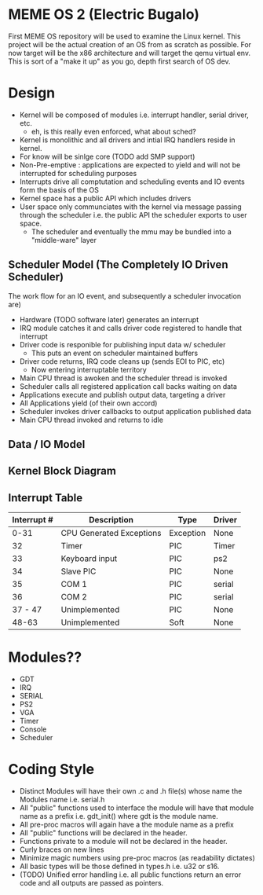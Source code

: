 # MEME OS 2 (Electric Bugalo)
First MEME OS repository will be used to examine the Linux kernel. This project
will be the actual creation of an OS from as scratch as possible. For now
target will be the x86 architecture and will target the qemu virtual env.
This is sort of a "make it up" as you go, depth first search of OS dev.

# Design
- Kernel will be composed of modules i.e. interrupt handler, serial driver,
  etc.
    - eh, is this really even enforced, what about sched?
- Kernel is monolithic and all drivers and intial IRQ handlers reside in kernel.
- For know will be sinlge core (TODO add SMP support)
- Non-Pre-emptive : applications are expected to yield and will not be 
  interrupted for scheduling purposes
- Interrupts drive all comptutation and scheduling events and IO events form the basis of the OS
- Kernel space has a public API which includes drivers
- User space only communciates with the kernel via message passing through the
  scheduler i.e. the public API the scheduler exports to user space.
  - The scheduler and eventually the mmu may be bundled into a "middle-ware" layer

## Scheduler Model (The Completely IO Driven Scheduler)
The work flow for an IO event, and subsequently a scheduler invocation are)
- Hardware (TODO software later) generates an interrupt
- IRQ module catches it and calls driver code registered to handle that interrupt
- Driver code is responible for publishing input data w/ scheduler
  - This puts an event on scheduler maintained buffers
- Driver code returns, IRQ code cleans up (sends EOI to PIC, etc)
  - Now entering interruptable territory 
- Main CPU thread is awoken and the scheduler thread is invoked
- Scheduler calls all registered application call backs waiting on data
- Applications execute and publish output data, targeting a driver
- All Applications yield (of their own accord)
- Scheduler invokes driver callbacks to output application published data
- Main CPU thread invoked and returns to idle

## Data / IO Model

## Kernel Block Diagram

## Interrupt Table

| Interrupt #      | Description                    | Type        | Driver |
| -----------      | -----------                    | ----------- | ----------- |
| 0-31             | CPU Generated Exceptions       | Exception   | None  |
| 32               | Timer                          | PIC         | Timer |
| 33               | Keyboard input                 | PIC         | ps2   |
| 34               | Slave PIC                      | PIC         | None  |
| 35               | COM 1                          | PIC         | serial |
| 36               | COM 2                          | PIC         | serial |
| 37 - 47          | Unimplemented                  | PIC         | None   |
| 48-63            | Unimplemented                  | Soft        | None   |


# Modules??
- GDT
- IRQ
- SERIAL
- PS2
- VGA
- Timer
- Console
- Scheduler

# Coding Style
- Distinct Modules will have their own .c and .h file(s) whose name the 
  Modules name i.e. serial.h
- All "public" functions used to interface the module will have that module
  name as a prefix i.e. gdt_init() where gdt is the module name.
- All pre-proc macros will again have a the module name as a prefix
- All "public" functions will be declared in the header.
- Functions private to a module will not be declared in the header.
- Curly braces on new lines
- Minimize magic numbers using pre-proc macros (as readability dictates)
- All basic types will be those defined in types.h i.e. u32 or s16.
- (TODO) Unified error handling i.e. all public functions return an
  error code and all outputs are passed as pointers.
